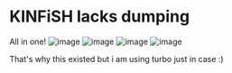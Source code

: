 # KINFiSH lacks dumping 

All in one!
![image](https://github.com/Kinfe123/kinfish-dumpy/assets/65047246/ae13f1c6-1b94-40b7-800b-b82a837a2148)
![image](https://github.com/Kinfe123/kinfish-dumpy/assets/65047246/2ec255f4-9a43-419a-95fb-b91907680116)
![image](https://github.com/Kinfe123/kinfish-dumpy/assets/65047246/e3278f44-e10d-4ab6-b41b-13eac90a7707)
![image](https://github.com/Kinfe123/kinfish-dumpy/assets/65047246/073b5c9b-c30a-456f-9d3b-64237d44060a)


That's why this existed but i am using turbo just in case :)
